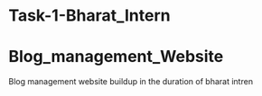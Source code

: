 # Task-1-Bharat_Intern
# Blog_management_Website
Blog management website buildup in the duration of bharat intren
